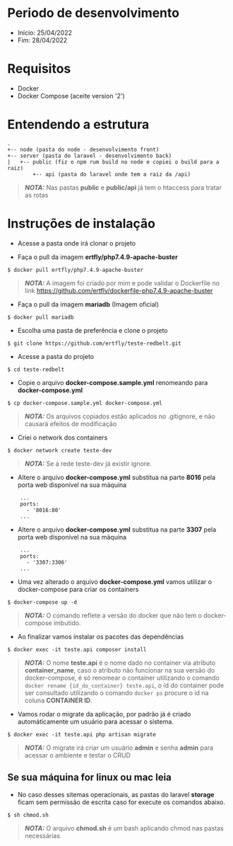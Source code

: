 # Periodo de desenvolvimento
- Início: 25/04/2022
- Fim: 28/04/2022

# Requisitos
- Docker
- Docker Compose (aceite version '2')

# Entendendo a estrutura 
```
.
+-- node (pasta do node - desenvolvimento front)
+-- server (pasta do laravel - desenvolvimento back)
|   +-- public (fiz o npm rum build no node e copiei o build para a raiz)
        +-- api (pasta do laravel onde tem a raiz da /api)
```
> **_NOTA:_**  Nas pastas **public** e **public/api** já tem o htaccess para tratar as rotas

# Instruções de instalação #
- Acesse a pasta onde irá clonar o projeto

- Faça o pull da imagem **ertfly/php7.4.9-apache-buster**
```
$ docker pull ertfly/php7.4.9-apache-buster
```
> **_NOTA:_**  A imagem foi criado por mim e pode validar o Dockerfile no link https://github.com/ertfly/dockerfile-php7.4.9-apache-buster

- Faça o pull da imagem **mariadb** (Imagem oficial)
```
$ docker pull mariadb
```

- Escolha uma pasta de preferência e clone o projeto
```
$ git clone https://github.com/ertfly/teste-redbelt.git
```

- Acesse a pasta do projeto
```
$ cd teste-redbelt
```

- Copie o arquivo **docker-compose.sample.yml** renomeando para **docker-compose.yml**
```
$ cp docker-compose.sample.yml docker-compose.yml
```
> **_NOTA:_**  Os arquivos copiados estão aplicados no .gitignore, e não causará efeitos de modificação


- Criei o network dos containers
```
$ docker network create teste-dev
```
> **_NOTA:_**  Se a rede teste-dev já existir ignore.

- Altere o arquivo **docker-compose.yml** substitua na parte **8016** pela porta web disponível na sua máquina
```
    ...
    ports:
      - '8016:80'
    ...
``` 

- Altere o arquivo **docker-compose.yml** substitua na parte **3307** pela porta web disponível na sua máquina
```
    ...
    ports:
      - '3307:3306'
    ...
``` 

- Uma vez alterado o arquivo **docker-compose.yml** vamos utilizar o docker-compose para criar os containers
```
$ docker-compose up -d
```
> **_NOTA:_**  O comando reflete a versão do docker que não tem o docker-compose imbutido.

- Ao finalizar vamos instalar os pacotes das dependências
```
$ docker exec -it teste.api composer install
```
> **_NOTA:_**  O nome **teste.api** é o nome dado no container via atributo **container_name**, caso o atributo não funcionar na sua versão do docker-compose, é só renomear o container utilizando o comando `docker rename {id_do_container} teste.api`, o id do container pode ser consultado utilizando o comando `docker ps` procure o id na coluna **CONTAINER ID**.

- Vamos rodar o migrate da aplicação, por padrão já é criado automáticamente um usuário para acessar o sistema.
```
$ docker exec -it teste.api php artisan migrate
```
> **_NOTA:_**  O migrate irá criar um usuário **admin** e senha **admin** para acessar o ambiente e testar o CRUD

## Se sua máquina for linux ou mac leia
- No caso desses sitemas operacionais, as pastas do laravel **storage** ficam sem permissão de escrita caso for execute os comandos abaixo.
```
$ sh chmod.sh
```
> **_NOTA:_**  O arquivo **chmod.sh** é um bash aplicando chmod nas pastas necessárias